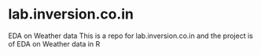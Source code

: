 # lab.inversion.co.in
EDA on Weather data
This is a repo for lab.inversion.co.in and the project is of EDA on Weather data in R
